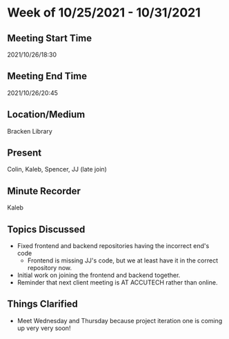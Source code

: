 # Week of 10/25/2021 - 10/31/2021

## Meeting Start Time

2021/10/26/18:30

## Meeting End Time

2021/10/26/20:45

## Location/Medium

Bracken Library

## Present

Colin, Kaleb, Spencer, JJ (late join)

## Minute Recorder

Kaleb

## Topics Discussed

- Fixed frontend and backend repositories having the incorrect end's code
  - Frontend is missing JJ's code, but we at least have it in the correct repository now.
- Initial work on joining the frontend and backend together.
- Reminder that next client meeting is AT ACCUTECH rather than online.

## Things Clarified

- Meet Wednesday and Thursday because project iteration one is coming up very very soon!
